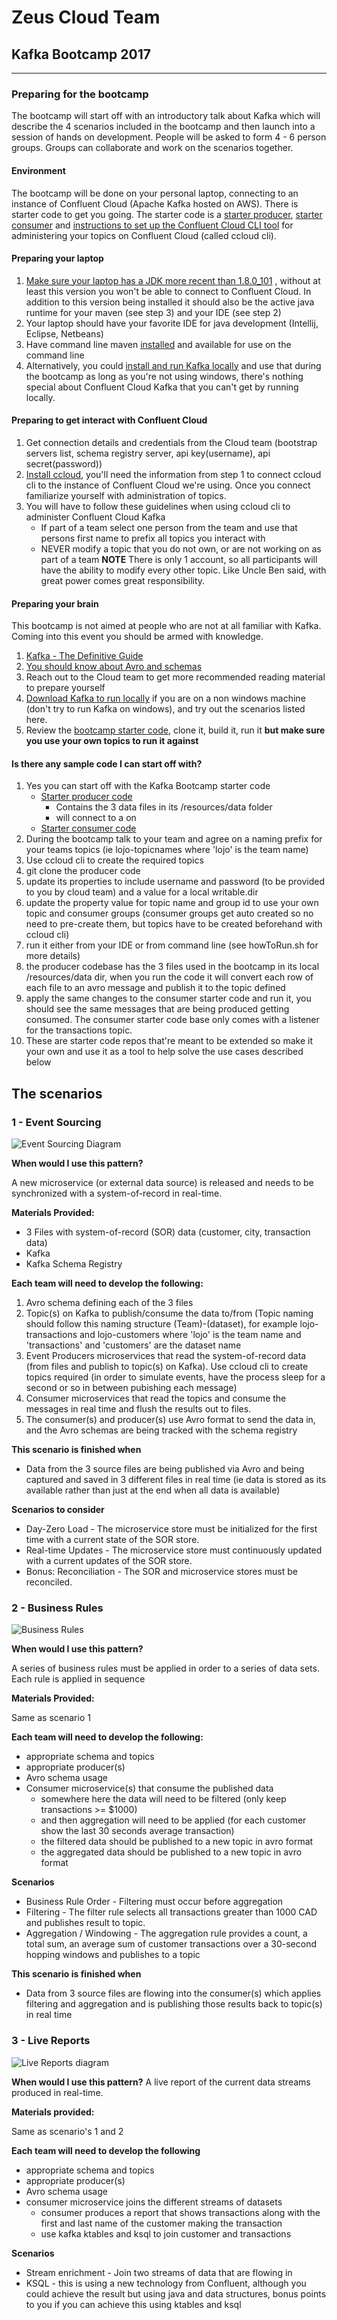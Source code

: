 # Zeus Cloud Team 
## Kafka Bootcamp 2017
---
### Preparing for the bootcamp
The bootcamp will start off with an introductory talk about Kafka which will describe the 4 scenarios included in the bootcamp and then launch into a session of hands on development.  People will be asked to form 4 - 6 person groups.  Groups can collaborate and work on the scenarios together.  

#### Environment
The bootcamp will be done on your personal laptop, connecting to an instance of Confluent Cloud (Apache Kafka hosted on AWS).  There is starter code to get you going.  The starter code is a [starter producer](https://github.com/Zeus-Cloud-Team/kafka-producer-starter), [starter consumer](https://github.com/Zeus-Cloud-Team/kafka-consumer-starter) and [instructions to set up the Confluent Cloud CLI tool](https://github.com/Zeus-Cloud-Team/confluent-cloud-cli) for administering your topics on Confluent Cloud (called ccloud cli).

#### Preparing your laptop
1. [Make sure your laptop has a JDK more recent than 1.8.0_101](http://www.oracle.com/technetwork/java/javase/downloads/jdk8-downloads-2133151.html) , without at least this version you won't be able to connect to Confluent Cloud.  In addition to this version being installed it should also be the active java runtime for your maven (see step 3) and your IDE (see step 2)
2. Your laptop should have your favorite IDE for java development (Intellij, Eclipse, Netbeans)
3. Have command line maven [installed](https://maven.apache.org/download.cgi) and available for use on the command line 
1. Alternatively, you could [install and run Kafka locally](https://www.confluent.io/download/) and use that during the bootcamp as long as you're not using windows, there's nothing special about Confluent Cloud Kafka that you can't get by running locally.  

#### Preparing to get interact with Confluent Cloud
1. Get connection details and credentials from the Cloud team (bootstrap servers list, schema registry server, api key(username), api secret(password))
2. [Install ccloud](https://github.com/Zeus-Cloud-Team/confluent-cloud-cli), you'll need the information from step 1 to connect ccloud cli to the instance of Confluent Cloud we're using.  Once you connect familiarize yourself with administration of topics.
3. You will have to follow these guidelines when using ccloud cli to administer Confluent Cloud Kafka 
   * If part of a team select one person from the team and use that persons first name to prefix all topics you interact with
   * NEVER modify a topic that you do not own, or are not working on as part of a team
**NOTE** There is only 1 account, so all participants will have the ability to modify every other topic.  Like Uncle Ben said, with great power comes great responsibility.

#### Preparing your brain
This bootcamp is not aimed at people who are not at all familiar with Kafka.  Coming into this event you should be armed with knowledge.

1. [Kafka - The Definitive Guide](https://www.confluent.io/wp-content/uploads/confluent-kafka-definitive-guide-complete.pdf)
2. [You should know about Avro and schemas](https://www.confluent.io/blog/avro-kafka-data/)
2. Reach out to the Cloud team to get more recommended reading material to prepare yourself
1. [Download Kafka to run locally](https://www.confluent.io/download/) if you are on a non windows machine (don't try to run Kafka on windows), and try out the scenarios listed here.
5. Review the [bootcamp starter code](https://github.com/Zeus-Cloud-Team), clone it, build it, run it **but make sure you use your own topics to run it against**

#### Is there any sample code I can start off with?
1. Yes you can start off with the Kafka Bootcamp starter code
    * [Starter producer code](https://github.com/Zeus-Cloud-Team/kafka-producer-starter)
      * Contains the 3 data files in its /resources/data folder
      * will connect to a on
    * [Starter consumer code](https://github.com/Zeus-Cloud-Team/kafka-consumer-starter)
2. During the bootcamp talk to your team and agree on a naming prefix for your teams topics (ie lojo-topicnames where 'lojo' is the team name)
1. Use ccloud cli to create the required topics
1. git clone the producer code
  1. update its properties to include username and password (to be provided to you by cloud team) and a value for a local writable.dir
  1. update the property value for topic name and group id to use your own topic and consumer groups (consumer groups get auto created so no need to pre-create them, but topics have to be created beforehand with ccloud cli)
2. run it either from your IDE or from command line (see howToRun.sh for more details)
3. the producer codebase has the 3 files used in the bootcamp in its local /resources/data dir, when you run the code it will convert each row of each file to an avro message and publish it to the topic defined
4. apply the same changes to the consumer starter code and run it, you should see the same messages that are being produced getting consumed.  The consumer starter code base only comes with a listener for the transactions topic.
1. These are starter code repos that're meant to be extended so make it your own and use it as a tool to help solve the use cases described below

## The scenarios
### 1 - Event Sourcing
![Event Sourcing Diagram](pics/ca-kafka-event-sourcing.svg)

**When would I use this pattern?**

A new microservice (or external data source) is released and needs to be synchronized with a system-of-record in real-time.

**Materials Provided:**
* 3 Files with system-of-record (SOR) data (customer, city, transaction data)
* Kafka 
* Kafka Schema Registry

**Each team will need to develop the following:**
1. Avro schema defining each of the 3 files
1. Topic(s) on Kafka to publish/consume the data to/from (Topic naming should follow this naming structure (Team)-(dataset), for example lojo-transactions and lojo-customers where 'lojo' is the team name and 'transactions' and 'customers' are the dataset name
1. Event Producers microservices that read the system-of-record data (from files and publish to topic(s) on Kafka).  Use ccloud cli to create topics required (in order to simulate events, have the process sleep for a second or so in between pubishing each message)
1. Consumer microservices that read the topics and consume the messages in real time and flush the results out to files.
1. The consumer(s) and producer(s) use Avro format to send the data in, and the Avro schemas are being tracked with the schema registry

**This scenario is finished when**
* Data from the 3 source files are being published via Avro and being captured and saved in 3 different files in real time (ie data is stored as its available rather than just at the end when all data is available)

**Scenarios to consider**
* Day-Zero Load - The microservice store must be initialized for the first time with a current state of the SOR store.
* Real-time Updates - The microservice store must continuously updated with a current updates of the SOR store.
* Bonus: Reconciliation - The SOR and microservice stores must be reconciled.

### 2 - Business Rules
![Business Rules](pics/ca-kafka-business-rules.svg)

**When would I use this pattern?**

A series of business rules must be applied in order to a series of data sets. Each rule is applied in sequence

**Materials Provided:**

Same as scenario 1

**Each team will need to develop the following:**
* appropriate schema and topics
* appropriate producer(s)
* Avro schema usage
* Consumer microservice(s) that consume the published data
  * somewhere here the data will need to be filtered (only keep transactions >= $1000)
  * and then aggregation will need to be applied (for each customer show the last 30 seconds average transaction)
  * the filtered data should be published to a new topic in avro format
  * the aggregated data should be published to a new topic in avro format

**Scenarios**
* Business Rule Order - Filtering must occur before aggregation
* Filtering - The filter rule selects all transactions greater than 1000 CAD and publishes result to topic.
* Aggregation / Windowing - The aggregation rule provides a count, a total sum, an average sum of customer transactions over a 30-second hopping windows and publishes to a topic

**This scenario is finished when**
* Data from 3 source files are flowing into the consumer(s) which applies filtering and aggregation and is publishing those results back to topic(s) in real time

### 3 - Live Reports

![Live Reports diagram](pics/ca-kafka-live-reports.svg)

**When would I use this pattern?**
A live report of the current data streams produced in real-time.

**Materials provided:**

Same as scenario's 1 and 2

**Each team will need to develop the following**
* appropriate schema and topics
* appropriate producer(s)
* Avro schema usage
* consumer microservice joins the different streams of datasets
  * consumer produces a report that shows transactions along with the first and last name of the customer making the transaction
  * use kafka ktables and ksql to join customer and transactions

**Scenarios**
* Stream enrichment - Join two streams of data that are flowing in
* KSQL - this is using a new technology from Confluent, although you could achieve the result but using java and data structures, bonus points to you if you can achieve this using ktables and ksql



